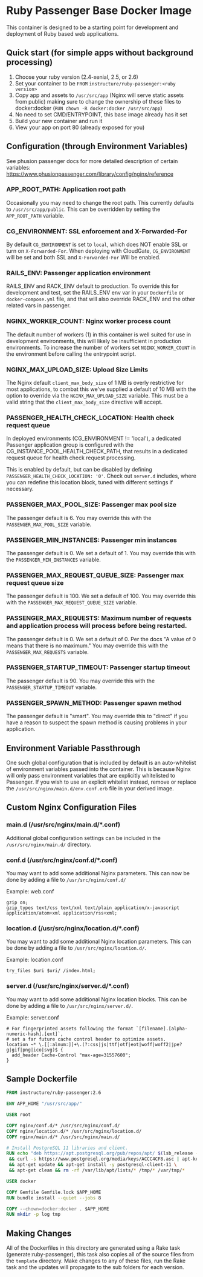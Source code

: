 # Ruby Passenger Base Docker Image

This container is designed to be a starting point for development and deployment
of Ruby based web applications.

## Quick start (for simple apps without background processing)

1. Choose your ruby version (2.4-xenial, 2.5, or 2.6)
2. Set your container to be `FROM` `instructure/ruby-passenger:<ruby version>`
3. Copy app and assets to `/usr/src/app` (Nginx will serve static assets from public)
making sure to change the ownership of these files to docker:docker (`RUN chown -R docker:docker /usr/src/app`)
4. No need to set CMD/ENTRYPOINT, this base image already has it set
5. Build your new container and run it
6. View your app on port 80 (already exposed for you)

## Configuration (through Environment Variables)

See phusion passenger docs for more detailed description of certain variables: https://www.phusionpassenger.com/library/config/nginx/reference

### APP_ROOT_PATH: Application root path

Occasionally you may need to change the root path. This currently defaults to
`/usr/src/app/public`. This can be overridden by setting the `APP_ROOT_PATH`
variable.

### CG_ENVIRONMENT: SSL enforcement and X-Forwarded-For

By default `CG_ENVIRONMENT` is set to `local`, which does NOT enable SSL or turn
on `X-Forwarded-For`. When deploying with CloudGate, `CG_ENVIRONMENT` will be
set and both SSL and `X-Forwarded-For` Will be enabled.

### RAILS_ENV: Passenger application environment

RAILS_ENV and RACK_ENV default to production. To override this for development
and test, set the RAILS_ENV env var in your `Dockerfile` or `docker-compose.yml`
file, and that will also override RACK_ENV and the other related vars in
passenger.

### NGINX_WORKER_COUNT: Nginx worker process count

The default number of workers (1) in this container is well suited for use
in development environments, this will likely be insufficient in production
environments. To increase the number of workers set `NGINX_WORKER_COUNT` in
the environment before calling the entrypoint script.

### NGINX_MAX_UPLOAD_SIZE: Upload Size Limits

The Nginx default `client_max_body_size` of 1 MB is overly restrictive for
most applications, to combat this we've supplied a default of 10 MB with
the option to override via the `NGINX_MAX_UPLOAD_SIZE` variable. This must
be a valid string that the `client_max_body_size` directive will accept.

### PASSENGER_HEALTH_CHECK_LOCATION: Health check request queue

In deployed environments (CG_ENVIRONMENT != 'local'), a dedicated Passenger
application group is configured with the CG_INSTANCE_POOL_HEALTH_CHECK_PATH,
that results in a dedicated request queue for health check request processing.

This is enabled by default, but can be disabled by defining
`PASSENGER_HEALTH_CHECK_LOCATION: '0'`. Check out `server.d` includes, where you
can redefine this location block, tuned with different settings if necessary.

### PASSENGER_MAX_POOL_SIZE: Passenger max pool size

The passenger default is 6. You may override this with the
`PASSENGER_MAX_POOL_SIZE` variable.

### PASSENGER_MIN_INSTANCES: Passenger min instances

The passenger default is 0. We set a default of 1. You may override this with
the `PASSENGER_MIN_INSTANCES` variable.

### PASSENGER_MAX_REQUEST_QUEUE_SIZE: Passenger max request queue size

The passenger default is 100. We set a default of 100. You may override this
with the `PASSENGER_MAX_REQUEST_QUEUE_SIZE` variable.

### PASSENGER_MAX_REQUESTS: Maximum number of requests and application process will process before being restarted.
The passenger default is 0. We set a default of 0. Per the docs "A value of 0 means that 
there is no maximum." You may override this with the `PASSENGER_MAX_REQUESTS` variable.

### PASSENGER_STARTUP_TIMEOUT: Passenger startup timeout

The passenger default is 90. You may override this with the
`PASSENGER_STARTUP_TIMEOUT` variable.

### PASSENGER_SPAWN_METHOD: Passenger spawn method

The passenger default is "smart".  You may override this to "direct" if you have
a reason to suspect the spawn method is causing problems in your application.

## Environment Variable Passthrough

One such global configuration that is included by default is an auto-whitelist
of environment variables passed into the container. This is because Nginx will
only pass environment variables that are explicitly whitelisted to Passenger.
If you wish to use an explicit whitelist instead, remove or replace the
`/usr/src/nginx/main.d/env.conf.erb` file in your derived image.

## Custom Nginx Configuration Files

### main.d (/usr/src/nginx/main.d/*.conf)

Additional global configuration settings can be included in the
`/usr/src/nginx/main.d/` directory.

### conf.d (/usr/src/nginx/conf.d/*.conf)

You may want to add some additional Nginx parameters. This can now be done by
adding a file to `/usr/src/nginx/conf.d/`

Example: web.conf

```
gzip on;
gzip_types text/css text/xml text/plain application/x-javascript application/atom+xml application/rss+xml;
```

### location.d (/usr/src/nginx/location.d/*.conf)

You may want to add some additional Nginx location parameters. This can be done
by adding a file to `/usr/src/nginx/location.d/`.

Example: location.conf

```
try_files $uri $uri/ /index.html;
```

### server.d (/usr/src/nginx/server.d/*.conf)

You may want to add some additional Nginx location blocks. This can be done by
adding a file to `/usr/src/nginx/server.d/`.

Example: server.conf

```
# For fingerprinted assets following the format `[filename].[alpha-numeric-hash].[ext]`,
# set a far future cache control header to optimize assets.
location ~* \.[[:alnum:]]+\.(?:css|js|ttf|otf|eot|woff|woff2|jpe?g|gif|png|ico|svg)$ {
  add_header Cache-Control "max-age=31557600";
}
```

## Sample Dockerfile

```Dockerfile
FROM instructure/ruby-passenger:2.6

ENV APP_HOME "/usr/src/app/"

USER root

COPY nginx/conf.d/* /usr/src/nginx/conf.d/
COPY nginx/location.d/* /usr/src/nginx/location.d/
COPY nginx/main.d/* /usr/src/nginx/main.d/

# Install PostgreSQL 11 libraries and client.
RUN echo "deb https://apt.postgresql.org/pub/repos/apt/ $(lsb_release -cs)-pgdg main" > /etc/apt/sources.list.d/pgdg.list \
 && curl -s https://www.postgresql.org/media/keys/ACCC4CF8.asc | apt-key add - \
 && apt-get update && apt-get install -y postgresql-client-11 \
 && apt-get clean && rm -rf /var/lib/apt/lists/* /tmp/* /var/tmp/*

USER docker

COPY Gemfile Gemfile.lock $APP_HOME
RUN bundle install --quiet --jobs 8

COPY --chown=docker:docker . $APP_HOME
RUN mkdir -p log tmp
```

## Making Changes

All of the Dockerfiles in this directory are generated using a Rake task
(generate:ruby-passenger), this task also copies all of the source files
from the `template` directory. Make changes to any of these files, run the Rake
task and the updates will propagate to the sub folders for each version.
